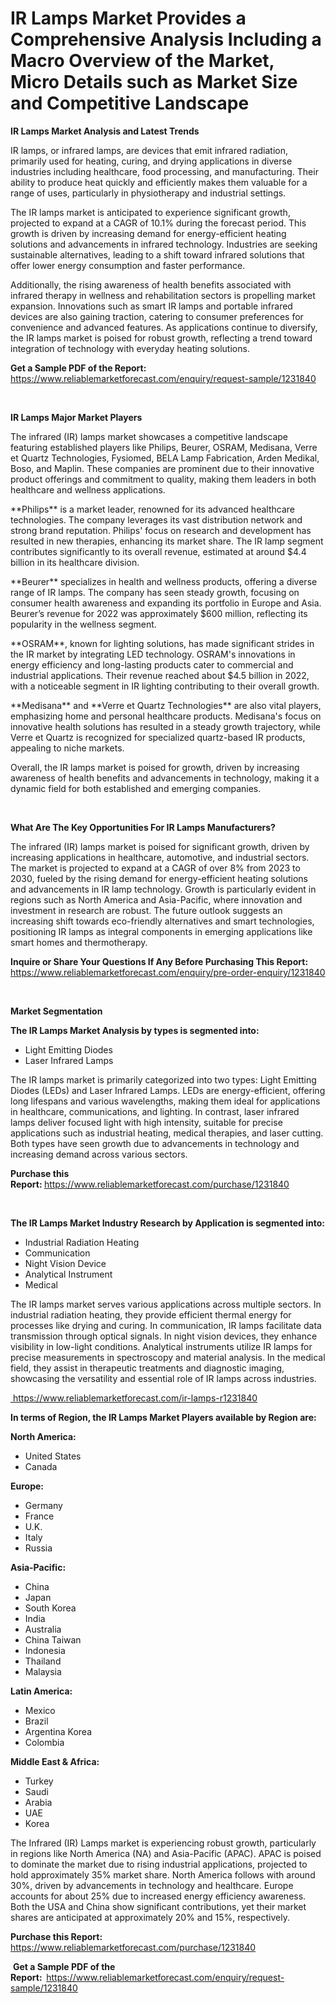 <p><h1>IR Lamps Market Provides a Comprehensive Analysis Including a Macro Overview of the Market, Micro Details such as Market Size and Competitive Landscape</h1></p><p><strong>IR Lamps Market Analysis and Latest Trends</strong></p>
<p><p>IR lamps, or infrared lamps, are devices that emit infrared radiation, primarily used for heating, curing, and drying applications in diverse industries including healthcare, food processing, and manufacturing. Their ability to produce heat quickly and efficiently makes them valuable for a range of uses, particularly in physiotherapy and industrial settings.</p><p>The IR lamps market is anticipated to experience significant growth, projected to expand at a CAGR of 10.1% during the forecast period. This growth is driven by increasing demand for energy-efficient heating solutions and advancements in infrared technology. Industries are seeking sustainable alternatives, leading to a shift toward infrared solutions that offer lower energy consumption and faster performance. </p><p>Additionally, the rising awareness of health benefits associated with infrared therapy in wellness and rehabilitation sectors is propelling market expansion. Innovations such as smart IR lamps and portable infrared devices are also gaining traction, catering to consumer preferences for convenience and advanced features. As applications continue to diversify, the IR lamps market is poised for robust growth, reflecting a trend toward integration of technology with everyday heating solutions.</p></p>
<p><strong>Get a Sample PDF of the Report:&nbsp;</strong> <a href="https://www.reliablemarketforecast.com/enquiry/request-sample/1231840?utm_campaign=2603&utm_medium=2&utm_source=Github&utm_content=ia&utm_term=16042025&utm_id=ir-lamps">https://www.reliablemarketforecast.com/enquiry/request-sample/1231840</a></p>
<p>&nbsp;</p>
<p><strong>IR Lamps Major Market Players</strong></p>
<p><p>The infrared (IR) lamps market showcases a competitive landscape featuring established players like Philips, Beurer, OSRAM, Medisana, Verre et Quartz Technologies, Fysiomed, BELA Lamp Fabrication, Arden Medikal, Boso, and Maplin. These companies are prominent due to their innovative product offerings and commitment to quality, making them leaders in both healthcare and wellness applications.</p><p>**Philips** is a market leader, renowned for its advanced healthcare technologies. The company leverages its vast distribution network and strong brand reputation. Philips' focus on research and development has resulted in new therapies, enhancing its market share. The IR lamp segment contributes significantly to its overall revenue, estimated at around $4.4 billion in its healthcare division.</p><p>**Beurer** specializes in health and wellness products, offering a diverse range of IR lamps. The company has seen steady growth, focusing on consumer health awareness and expanding its portfolio in Europe and Asia. Beurer’s revenue for 2022 was approximately $600 million, reflecting its popularity in the wellness segment.</p><p>**OSRAM**, known for lighting solutions, has made significant strides in the IR market by integrating LED technology. OSRAM's innovations in energy efficiency and long-lasting products cater to commercial and industrial applications. Their revenue reached about $4.5 billion in 2022, with a noticeable segment in IR lighting contributing to their overall growth.</p><p>**Medisana** and **Verre et Quartz Technologies** are also vital players, emphasizing home and personal healthcare products. Medisana's focus on innovative health solutions has resulted in a steady growth trajectory, while Verre et Quartz is recognized for specialized quartz-based IR products, appealing to niche markets.</p><p>Overall, the IR lamps market is poised for growth, driven by increasing awareness of health benefits and advancements in technology, making it a dynamic field for both established and emerging companies.</p></p>
<p>&nbsp;</p>
<p><strong>What Are The Key Opportunities For IR Lamps Manufacturers?</strong></p>
<p><p>The infrared (IR) lamps market is poised for significant growth, driven by increasing applications in healthcare, automotive, and industrial sectors. The market is projected to expand at a CAGR of over 8% from 2023 to 2030, fueled by the rising demand for energy-efficient heating solutions and advancements in IR lamp technology. Growth is particularly evident in regions such as North America and Asia-Pacific, where innovation and investment in research are robust. The future outlook suggests an increasing shift towards eco-friendly alternatives and smart technologies, positioning IR lamps as integral components in emerging applications like smart homes and thermotherapy.</p></p>
<p><strong>Inquire or Share Your Questions If Any Before Purchasing This Report:</strong> <a href="https://www.reliablemarketforecast.com/enquiry/pre-order-enquiry/1231840?utm_campaign=2603&utm_medium=2&utm_source=Github&utm_content=ia&utm_term=16042025&utm_id=ir-lamps">https://www.reliablemarketforecast.com/enquiry/pre-order-enquiry/1231840</a></p>
<p>&nbsp;</p>
<p><strong>Market Segmentation</strong></p>
<p><strong>The IR Lamps Market Analysis by types is segmented into:</strong></p>
<p><ul><li>Light Emitting Diodes</li><li>Laser Infrared Lamps</li></ul></p>
<p><p>The IR lamps market is primarily categorized into two types: Light Emitting Diodes (LEDs) and Laser Infrared Lamps. LEDs are energy-efficient, offering long lifespans and various wavelengths, making them ideal for applications in healthcare, communications, and lighting. In contrast, laser infrared lamps deliver focused light with high intensity, suitable for precise applications such as industrial heating, medical therapies, and laser cutting. Both types have seen growth due to advancements in technology and increasing demand across various sectors.</p></p>
<p><strong>Purchase this Report:&nbsp;</strong><a href="https://www.reliablemarketforecast.com/purchase/1231840?utm_campaign=2603&utm_medium=2&utm_source=Github&utm_content=ia&utm_term=16042025&utm_id=ir-lamps">https://www.reliablemarketforecast.com/purchase/1231840</a></p>
<p>&nbsp;</p>
<p><strong>The IR Lamps Market Industry Research by Application is segmented into:</strong></p>
<p><ul><li>Industrial Radiation Heating</li><li>Communication</li><li>Night Vision Device</li><li>Analytical Instrument</li><li>Medical</li></ul></p>
<p><p>The IR lamps market serves various applications across multiple sectors. In industrial radiation heating, they provide efficient thermal energy for processes like drying and curing. In communication, IR lamps facilitate data transmission through optical signals. In night vision devices, they enhance visibility in low-light conditions. Analytical instruments utilize IR lamps for precise measurements in spectroscopy and material analysis. In the medical field, they assist in therapeutic treatments and diagnostic imaging, showcasing the versatility and essential role of IR lamps across industries.</p></p>
<p><a href="https://www.reliablemarketforecast.com/ir-lamps-r1231840?utm_campaign=2603&utm_medium=2&utm_source=Github&utm_content=ia&utm_term=16042025&utm_id=ir-lamps">&nbsp;https://www.reliablemarketforecast.com/ir-lamps-r1231840</a></p>
<p><strong>In terms of Region, the IR Lamps Market Players available by Region are:</strong></p>
<p>
    <p> <strong> North America: </strong>
        <ul>
            <li>United States</li>
            <li>Canada</li>
        </ul>
        </p> 
    <p> <strong> Europe: </strong>
        <ul>
            <li>Germany</li>
            <li>France</li>
            <li>U.K.</li>
            <li>Italy</li>
            <li>Russia</li>
        </ul>
        </p> 
    <p> <strong> Asia-Pacific: </strong>
        <ul>
            <li>China</li>
            <li>Japan</li>
            <li>South Korea</li>
            <li>India</li>
            <li>Australia</li>
            <li>China Taiwan</li>
            <li>Indonesia</li>
            <li>Thailand</li>
            <li>Malaysia</li>
        </ul>
        </p> 
    <p> <strong> Latin America: </strong>
        <ul>
            <li>Mexico</li>
            <li>Brazil</li>
            <li>Argentina Korea</li>
            <li>Colombia</li>
        </ul>
        </p> 
    <p> <strong> Middle East & Africa: </strong>
        <ul>
            <li>Turkey</li>
            <li>Saudi</li>
            <li>Arabia</li>
            <li>UAE</li>
            <li>Korea</li>
        </ul>
    </p>
    </p>
<p><p>The Infrared (IR) Lamps market is experiencing robust growth, particularly in regions like North America (NA) and Asia-Pacific (APAC). APAC is poised to dominate the market due to rising industrial applications, projected to hold approximately 35% market share. North America follows with around 30%, driven by advancements in technology and healthcare. Europe accounts for about 25% due to increased energy efficiency awareness. Both the USA and China show significant contributions, yet their market shares are anticipated at approximately 20% and 15%, respectively.</p></p>
<p><strong>Purchase this Report: </strong><a href="https://www.reliablemarketforecast.com/purchase/1231840?utm_campaign=2603&utm_medium=2&utm_source=Github&utm_content=ia&utm_term=16042025&utm_id=ir-lamps">https://www.reliablemarketforecast.com/purchase/1231840</a></p>
<p>&nbsp;<strong>Get a Sample PDF of the Report:&nbsp;&nbsp;</strong><a href="https://www.reliablemarketforecast.com/enquiry/request-sample/1231840?utm_campaign=2603&utm_medium=2&utm_source=Github&utm_content=ia&utm_term=16042025&utm_id=ir-lamps">https://www.reliablemarketforecast.com/enquiry/request-sample/1231840</a></p>
<p><strong></strong></p>
<p><p></p><p></p><p></p></p>
